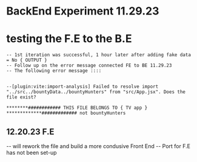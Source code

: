 # BackEnd Experiment 11.29.23

# testing the F.E to the B.E
    -- 1st iteration was successful, 1 hour later after adding fake data
    = No { OUTPUT }
    -- Follow up on the error message connected FE to BE 11.29.23
    -- The following error message ::::
    

    --[plugin:vite:import-analysis] Failed to resolve import "../src../bountyData../bountyHunters" from "src/App.jsx". Does the file exist?

    ********############ THIS FILE BELONGS TO { TV app } *************############# not bountyHunters

## 12.20.23 F.E 
 -- will rework the file and build a more condusive Front End
  -- Port for F.E has not been set-up